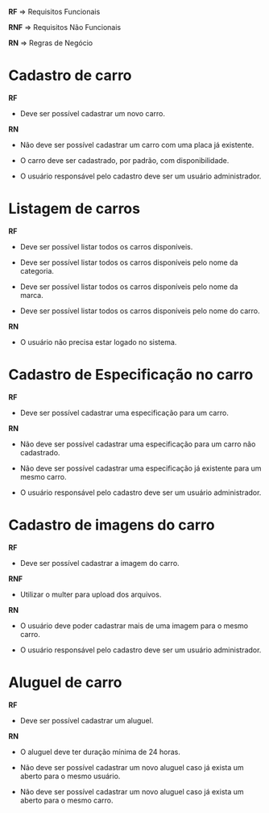 **RF** => Requisitos Funcionais

**RNF** => Requisitos Não Funcionais

**RN** => Regras de Negócio


# Cadastro de carro

**RF**

- Deve ser possível cadastrar um novo carro.

**RN**

- Não deve ser possível cadastrar um carro com uma placa já existente.

- O carro deve ser cadastrado, por padrão, com disponibilidade.

- O usuário responsável pelo cadastro deve ser um usuário administrador.


# Listagem de carros

**RF**

- Deve ser possível listar todos os carros disponíveis.

- Deve ser possível listar todos os carros disponíveis pelo nome da categoria.

- Deve ser possível listar todos os carros disponíveis pelo nome da marca.

- Deve ser possível listar todos os carros disponíveis pelo nome do carro.

**RN**

- O usuário não precisa estar logado no sistema.


# Cadastro de Especificação no carro

**RF**

- Deve ser possível cadastrar uma especificação para um carro.

**RN**

- Não deve ser possível cadastrar uma especificação para um carro não cadastrado.

- Não deve ser possível cadastrar uma especificação já existente para um mesmo carro.

- O usuário responsável pelo cadastro deve ser um usuário administrador.


# Cadastro de imagens do carro

**RF**

- Deve ser possível cadastrar a imagem do carro.

**RNF**

- Utilizar o multer para upload dos arquivos.

**RN**

- O usuário deve poder cadastrar mais de uma imagem para o mesmo carro.

- O usuário responsável pelo cadastro deve ser um usuário administrador.


# Aluguel de carro

**RF**

- Deve ser possível cadastrar um aluguel.

**RN**

- O aluguel deve ter duração mínima de 24 horas.

- Não deve ser possível cadastrar um novo aluguel caso já exista um aberto para o mesmo usuário.

- Não deve ser possível cadastrar um novo aluguel caso já exista um aberto para o mesmo carro.

